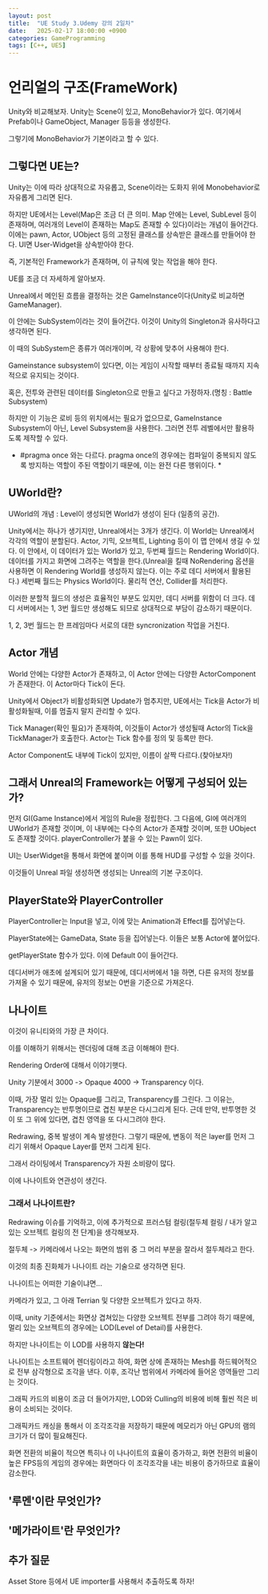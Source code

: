 ```yaml
---
layout: post
title:  "UE Study 3.Udemy 강의 2일차"
date:   2025-02-17 18:00:00 +0900
categories: GameProgramming
tags: [C++, UE5]
---
```



# 언리얼의 구조(FrameWork)

Unity와 비교해보자.
Unity는 Scene이 있고, MonoBehavior가 있다.
여기에서 Prefab이나 GameObject, Manager 등등을 생성한다.

그렇기에 MonoBehavior가 기본이라고 할 수 있다.


## 그렇다면 UE는?

Unity는 이에 따라 상대적으로 자유롭고, Scene이라는 도화지 위에 Monobehavior로 자유롭게 그리면 된다.

하지만 UE에서는 Level(Map은 조금 더 큰 의미. Map 안에는 Level, SubLevel 등이 존재하며, 여러개의 Level이 존재하는 Map도 존재할 수 있다)이라는 개념이 들어간다.
이에는 pawn, Actor, UObject 등의 고정된 클래스를 상속받은 클래스를 만들어야 한다.
UI면 User-Widget을 상속받아야 한다.

즉, 기본적인 Framework가 존재하며, 이 규칙에 맞는 작업을 해야 한다.


UE를 조금 더 자세하게 알아보자.

Unreal에서 메인된 흐름을 결정하는 것은 GameInstance이다(Unity로 비교하면 GameManager).

이 안에는 SubSystem이라는 것이 들어간다. 이것이 Unity의 Singleton과 유사하다고 생각하면 된다. 

이 때의 SubSystem은 종류가 여러개이며, 각 상황에 맞추어 사용해야 한다. 

Gameinstance subsystem이 있다면, 이는 게임이 시작할 때부터 종료될 때까지 지속적으로 유지되는 것이다.

혹은, 전투와 관련된 데이터를 Singleton으로 만들고 싶다고 가정하자.(명칭 : Battle Subsystem)

하지만 이 기능은 로비 등의 위치에서는 필요가 없으므로, GameInstance Subsystem이 아닌, Level Subsystem을 사용한다. 그러면 전투 레벨에서만 활용하도록 제작할 수 있다.

* #pragma once 와는 다르다.
pragma once의 경우에는 컴파일이 중복되지 않도록 방지하는 역할이 주된 역할이기 때문에, 이는 완전 다른 행위이다. *

## UWorld란?

UWorld의 개념 : Level이 생성되면 World가 생성이 된다 (일종의 공간).

Unity에서는 하나가 생기지만, Unreal에서는 3개가 생긴다.
이 World는 Unreal에서 각각의 역할이 분할된다.
Actor, 기믹, 오브젝트, Lighting 등이 이 맵 안에서 생길 수 있다. 이 안에서, 이 데이터가 있는 World가 있고, 두번째 월드는 Rendering World이다. 데이터를 가지고 화면에 그려주는 역할을 한다.(Unreal을 킬때 NoRendering 옵션을 사용하면 이 Rendering World를 생성하지 않는다. 이는 주로 데디 서버에서 활용된다.)
세번째 월드는 Physics World이다. 물리적 연산, Collider를 처리한다. 

이러한 분할적 월드의 생성은 효율적인 부분도 있지만, 데디 서버를 위함이 더 크다. 데디 서버에서는 1, 3번 월드만 생성해도 되므로 상대적으로 부담이 감소하기 때문이다.

1, 2, 3번 월드는 한 프레임마다 서로의 대한 syncronization 작업을 거친다.


## Actor 개념

World 안에는 다양한 Actor가 존재하고, 이 Actor 안에는 다양한 ActorComponent가 존재한다.
이 Actor마다 Tick이 돈다.

Unity에서 Object가 비활성화되면 Update가 멈추지만, UE에서는 Tick을 Actor가 비활성화될때, 이를 멈출지 말지 관리할 수 있다.

Tick Manager(확인 필요)가 존재하여, 이것들이 Actor가 생성될때 Actor의 Tick을 TickManager가 호출한다. Actor는 Tick 함수를 정의 및 등록만 한다.

Actor Component도 내부에 Tick이 있지만, 이름이 살짝 다르다.(찾아보자!)


## 그래서 Unreal의 Framework는 어떻게 구성되어 있는가?


먼저 GI(Game Instance)에서 게임의 Rule을 정립한다.
그 다음에, GI에 여러개의 UWorld가 존재할 것이며, 이 내부에는 다수의 Actor가 존재할 것이며, 또한 UObject도 존재할 것이다. playerController가 붙을 수 있는 Pawn이 있다.

UI는 UserWidget을 통해서 화면에 붙이며 이를 통해 HUD를 구성할 수 있을 것이다.

이것들이 Unreal 파일 생성하면 생성되는 Unreal의 기본 구조이다.


## PlayerState와 PlayerController

PlayerController는 Input을 넣고, 이에 맞는 Animation과 Effect를 집어넣는다.

PlayerState에는 GameData, State 등을 집어넣는다.
이들은 보통 Actor에 붙어있다.

getPlayerState 함수가 있다. 이에 Default 0이 들어간다.

데디서버가 애초에 설계되어 있기 때문에, 데디서버에서 1을 하면, 다른 유저의 정보를 가져올 수 있기 때문에, 유저의 정보는 0번을 기준으로 가져온다.


## 나나이트

이것이 유니티와의 가장 큰 차이다.

이를 이해하기 위해서는 렌더링에 대해 조금 이해해야 한다.

Rendering Order에 대해서 이야기햇다.

Unity 기분에서
3000 -> Opaque
4000 -> Transparency
이다.

이때, 가장 멀리 있는 Opaque를 그리고, Transparency를 그린다. 그 이유는, Transparency는 반투명이므로 겹친 부분은 다시그리게 된다. 근데 만약, 반투명한 것이 또 그 위에 있다면, 겹친 영역을 또 다시그려야 한다.

Redrawing, 중복 발생이 계속 발생한다. 그렇기 때문에, 변동이 적은 layer를 먼저 그리기 위해서 Opaque Layer를 먼저 그리게 된다.

그래서 라이팅에서 Transparency가 자원 소비량이 많다.

이에 나나이트와 연관성이 생긴다.


### 그래서 나나이트란?

Redrawing 이슈를 기억하고, 이에 추가적으로 프러스텀 컬링(절두체 컬링 / 내가 알고있는 오브젝트 컬링의 전 단계)을 생각해보자.

절두체 -> 카메라에서 나오는 화면의 범위 중 그 머리 부분을 잘라서 절두체라고 한다.

이것의 최종 진화체가 나나이트 라는 기술으로 생각하면 된다.

나나이트는 어떠한 기술이냐면...

카메라가 있고, 그 아래 Terrian 및 다양한 오브젝트가 있다고 하자.

이때, unity 기준에서는 화면상 겹쳐있는 다양한 오브젝트 전부를 그려야 하기 때문에, 멀리 있는 오브젝트의 경우에는 LOD(Level of Detail)를 사용한다.

하지만 나나이트는 이 LOD를 사용하지 **않는다!**

나나이트는 소프트웨어 렌더링이라고 하여, 화면 상에 존재하는 Mesh를 하드웨어적으로 전부 삼각형으로 조각을 낸다. 이후, 조각난 범위에서 카메라에 들어온 영역들만 그리는 것이다. 

그래픽 카드의 비용이 조금 더 들어가지만, LOD와 Culling의 비용에 비해 훨씬 적은 비용이 소비되는 것이다.

그래픽카드 캐싱을 통해서 이 조각조각을 저장하기 때문에 메모리가 아닌 GPU의 램의 크기가 더 많이 필요해진다.

화면 전환의 비율이 적으면 특히나 이 나나이트의 효율이 증가하고, 화면 전환의 비율이 높은 FPS등의 게임의 경우에는 화면마다 이 조각조각을 내는 비용이 증가하므로 효율이 감소한다.


## '루멘'이란 무엇인가?



## '메가라이트'란 무엇인가?



## 추가 질문


Asset Store 등에서 UE importer를 사용해서 추출하도록 하자!





